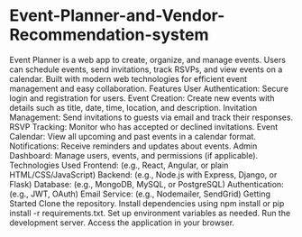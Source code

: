 # Event-Planner-and-Vendor-Recommendation-system
Event Planner is a web app to create, organize, and manage events. Users can schedule events, send invitations, track RSVPs, and view events on a calendar. Built with modern web technologies for efficient event management and easy collaboration.
Features
User Authentication: Secure login and registration for users.
Event Creation: Create new events with details such as title, date, time, location, and description.
Invitation Management: Send invitations to guests via email and track their responses.
RSVP Tracking: Monitor who has accepted or declined invitations.
Event Calendar: View all upcoming and past events in a calendar format.
Notifications: Receive reminders and updates about events.
Admin Dashboard: Manage users, events, and permissions (if applicable).
Technologies Used
Frontend: (e.g., React, Angular, or plain HTML/CSS/JavaScript)
Backend: (e.g., Node.js with Express, Django, or Flask)
Database: (e.g., MongoDB, MySQL, or PostgreSQL)
Authentication: (e.g., JWT, OAuth)
Email Service: (e.g., Nodemailer, SendGrid)
Getting Started
Clone the repository.
Install dependencies using npm install or pip install -r requirements.txt.
Set up environment variables as needed.
Run the development server.
Access the application in your browser.
